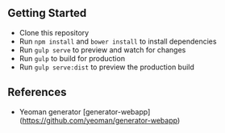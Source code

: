 ## Getting Started

- Clone this repository
- Run `npm install` and `bower install` to install dependencies
- Run `gulp serve` to preview and watch for changes
- Run `gulp` to build for production
- Run `gulp serve:dist` to preview the production build

## References

- Yeoman generator [generator-webapp] (https://github.com/yeoman/generator-webapp)

